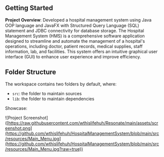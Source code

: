 ## Getting Started

𝐏𝐫𝐨𝐣𝐞𝐜𝐭 𝐎𝐯𝐞𝐫𝐯𝐢𝐞𝐰:
Developed a hospital management system using Java OOP language and JavaFX with Structured Query Language (SQL) statement and JDBC connectivity for database storage.
The Hospital Management System (HMS) is a comprehensive software application designed to streamline and automate the management of a hospital's operations, including doctor, patient records, medical supplies, staff information, lab, and facilities. 
This system offers an intuitive graphical user interface (GUI) to enhance user experience and improve efficiency.

## Folder Structure

The workspace contains two folders by default, where:

- `src`: the folder to maintain sources
- `lib`: the folder to maintain dependencies

Showcase:

![Project Screenshot]([https://raw.githubusercontent.com/wthislifehuh/Resonate/main/assets/screenshot.png](https://github.com/wthislifehuh/HospitalManagementSystem/blob/main/src/resources/Main_Menu.jpg](https://github.com/wthislifehuh/HospitalManagementSystem/blob/main/src/resources/Main_Menu.jpg?raw=true))

